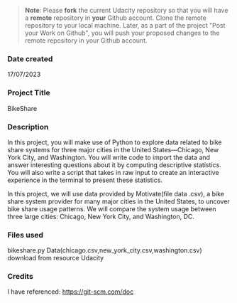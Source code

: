 >**Note**: Please **fork** the current Udacity repository so that you will have a **remote** repository in **your** Github account. Clone the remote repository to your local machine. Later, as a part of the project "Post your Work on Github", you will push your proposed changes to the remote repository in your Github account.

### Date created
17/07/2023

### Project Title
BikeShare

### Description
In this project, you will make use of Python to explore data related to bike share systems for three major cities in the United States—Chicago, New York City, and Washington. You will write code to import the data and answer interesting questions about it by computing descriptive statistics. You will also write a script that takes in raw input to create an interactive experience in the terminal to present these statistics.

In this project, we will use data provided by Motivate(file data .csv), a bike share system provider for many major cities in the United States, to uncover bike share usage patterns. We  will compare the system usage between three large cities: Chicago, New York City, and Washington, DC.



### Files used
bikeshare.py Data(chicago.csv,new_york_city.csv,washington.csv) download from resource Udacity

### Credits
I have referenced: https://git-scm.com/doc


